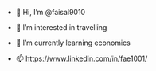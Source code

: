 - 👋 Hi, I’m @faisal9010
- 👀 I’m interested in travelling
- 🌱 I’m currently learning economics

- 📫 https://www.linkedin.com/in/fae1001/

<!---
faisal9010/faisal9010 is a ✨ special ✨ repository because its `README.md` (this file) appears on your GitHub profile.
You can click the Preview link to take a look at your changes.
--->
